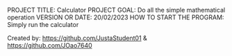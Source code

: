 PROJECT TITLE: Calculator
PROJECT GOAL: Do all the simple mathematical operation
VERSION OR DATE: 20/02/2023
HOW TO START THE PROGRAM: Simply run the calculator
  
Created by: https://github.com/JustaStudent01 & https://github.com/JOao7640


